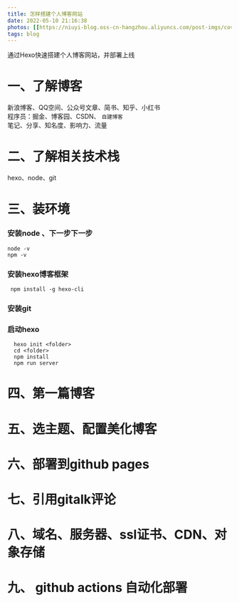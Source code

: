 ```yaml
---
title: 怎样搭建个人博客网站
date: 2022-05-10 21:16:38
photos: [[https://niuyi-blog.oss-cn-hangzhou.aliyuncs.com/post-imgs/cover.jpg]] 
tags: blog 
---
```

通过Hexo快速搭建个人博客网站，并部署上线

<!--more--> 

# 一、了解博客
  新浪博客、QQ空间、公众号文章、简书、知乎、小红书  
  程序员：掘金、博客园、CSDN、 `自建博客`  
  笔记、分享、知名度、影响力、流量 
# 二、了解相关技术栈
  hexo、node、git
# 三、装环境
### 安装node 、下一步下一步
```
node -v
npm -v
```
### 安装hexo博客框架
```
 npm install -g hexo-cli
```
### 安装git
### 启动hexo
```
  hexo init <folder>
  cd <folder>
  npm install
  npm run server
```
# 四、第一篇博客
# 五、选主题、配置美化博客
# 六、部署到github pages
# 七、引用gitalk评论
# 八、域名、服务器、ssl证书、CDN、对象存储
# 九、 github actions 自动化部署